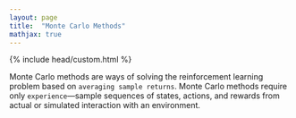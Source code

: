 ```yaml
---
layout: page
title:  "Monte Carlo Methods"
mathjax: true
---
```


{% include head/custom.html %}

Monte Carlo methods are ways of solving the reinforcement learning problem based on
`averaging sample returns`. Monte Carlo methods require only `experience`—sample
sequences of states, actions, and rewards from actual or simulated interaction with an
environment.
